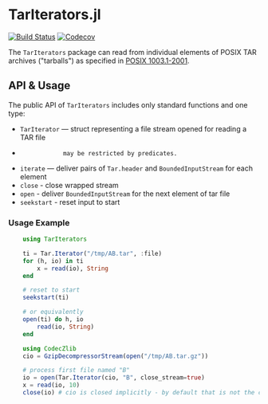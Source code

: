 # TarIterators.jl

[![Build Status](https://travis-ci.org/KlausC/TarIterators.jl.svg?branch=master)](https://travis-ci.org/KlausC/TarIterators.jl)
[![Codecov](https://codecov.io/gh/KlausC/TarIterators.jl/branch/master/graph/badge.svg)](https://codecov.io/gh/KlausC/TarIterators.jl)

The `TarIterators` package can read from individual elements of POSIX TAR archives ("tarballs") as specified in [POSIX 1003.1-2001](https://pubs.opengroup.org/onlinepubs/9699919799/utilities/pax.html).

## API & Usage

The public API of `TarIterators` includes only standard functions and one type:

* `TarIterator` — struct representing a file stream opened for reading a TAR file
*                 may be restricted by predicates.
* `iterate` — deliver pairs of `Tar.header` and `BoundedInputStream` for each element
* `close` - close wrapped stream
* `open`  - deliver `BoundedInputStream` for the next element of tar file
* `seekstart` - reset input to start

### Usage Example

```julia
    using TarIterators

    ti = Tar.Iterator("/tmp/AB.tar", :file)
    for (h, io) in ti
        x = read(io), String
    end

    # reset to start
    seekstart(ti) 

    # or equivalently
    open(ti) do h, io
        read(io, String)
    end

    using CodecZlib
    cio = GzipDecompressorStream(open("/tmp/AB.tar.gz"))

    # process first file named "B"
    io = open(Tar.Iterator(cio, "B", close_stream=true)
    x = read(io, 10)
    close(io) # cio is closed implicitly - by default that is not the case
```
<!-- BEGIN: copied from inline doc strings -->

<!-- END: copied from inline doc strings -->
